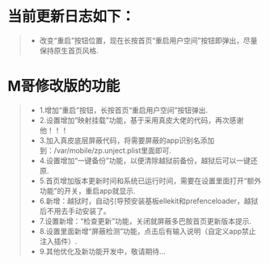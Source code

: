 # 当前更新日志如下：

> - 改变“重启”按钮位置，现在长按首页“重启用户空间”按钮即弹出，尽量保持原生首页风格.

# M哥修改版的功能

> - 1.增加“重启”按钮，长按首页“重启用户空间”按钮弹出.
> - 2.设置增加“映射挂载”功能，基于采用真皮大佬的代码，再次感谢他！！！
> - 3.加入真皮底层屏蔽代码，将需要屏蔽的app识别名添加到：/var/mobile/zp.unject.plist里面即可.
> - 4.设置增加“一键备份”功能，以便清除越狱前备份，越狱后可以一键还原.
> - 5.首页增加版本更新时间和系统已运行时间，需要在设置里面打开“额外功能”的开关，重启app就显示.
> - 6.新增：越狱时，自动引导预安装基板ellekit和prefenceloader，越狱后不用去手动安装了。
> - 7.设置新增：“检查更新”功能，关闭就屏蔽多巴胺首页更新版本提示.
> - 8.设置里面新增“屏蔽检测”功能，点击后有输入说明（自定义app禁止注入插件）.
> - 9.其他优化及新功能开发中，敬请期待...
